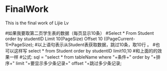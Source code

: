 # FinalWork
This is the final work of Lijie Lv

#如果我要取第二页学生表的数据（每页显示10条）
#Select * From Student order by studentID  Limit 10(PageSize) Offset 10 ((PageCurrent-1)*PageSize);
#以上语句表示从Student表获取数据，跳过10条，取10行 。
#也可以这样写 select * from Student order by studentID  limit10,10
#和上面的的效果一样
#公式: sql = "select * from tableName where "+条件+" order by "+排序+" limit "+要显示多少条记录+" offset "+跳过多少条记录;
